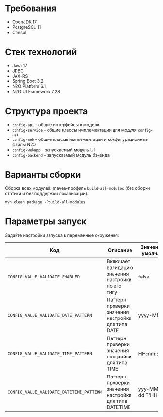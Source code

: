 # Требования
- OpenJDK 17
- PostgreSQL 11
- Consul

# Cтек технологий
- Java 17
- JDBC
- JAX-RS
- Spring Boot 3.2
- N2O Platform 6.1
- N2O UI Framework 7.28

# Структура проекта
- `config-api` - общие интерфейсы и модели
- `config-service` - общие классы имплементации для модуля `config-api`
- `config-web` - общие классы имплементации и конфигурационные файлы N2O
- `config-webapp` - запускаемый модуль UI
- `config-backend` - запускаемый модуль бэкенда

# Варианты сборки
Сборка всех модулей: maven-профиль `build-all-modules` (без сборки статики и без поддержки локализации).
```
mvn clean package -Pbuild-all-modules
```

# Параметры запуск
Задайте настройки запуска в переменные окружения:

| Код                                      | Описание                                              | Значение по умолчанию | 
|------------------------------------------|-------------------------------------------------------|-----------------------|
| `CONFIG_VALUE_VALIDATE_ENABLED`          | Включает валидацию значения настройки по его типу     | false                 |
| `CONFIG_VALUE_VALIDATE_DATE_PATTERN`     | Паттерн проверки значения настройки для типа DATE     | yyyy-MM-dd            |
| `CONFIG_VALUE_VALIDATE_TIME_PATTERN`     | Паттерн проверки значения настройки для типа TIME     | HH:mm:ss              |
| `CONFIG_VALUE_VALIDATE_DATETIME_PATTERN` | Паттерн проверки значения настройки для типа DATETIME | yyy-MM-dd'T'HH:mm:ss  |
